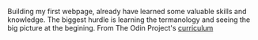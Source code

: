 Building my first webpage, already have learned some valuable skills and knowledge.  The biggest hurdle is learning the termanology and seeing the big picture at the begining.    From The Odin Project's [curriculum](http://www.theodinproject.com/courses/web-development-101/lessons/html-css)